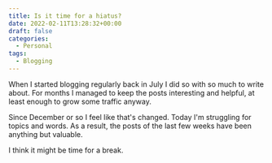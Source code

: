 ```yaml
---
title: Is it time for a hiatus?
date: 2022-02-11T13:28:32+00:00
draft: false
categories:
  - Personal
tags:
  - Blogging
---
```


When I started blogging regularly back in July I did so with so much to write about. For months I managed to keep the posts interesting and helpful, at least enough to grow some traffic anyway.

Since December or so I feel like that's changed. Today I'm struggling for topics and words. As a result, the posts of the last few weeks have been anything but valuable.

I think it might be time for a break.